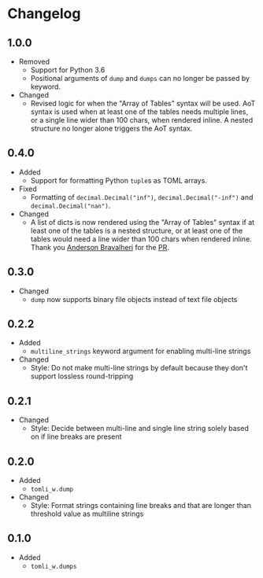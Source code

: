 # Changelog

## 1.0.0

- Removed
  - Support for Python 3.6
  - Positional arguments of `dump` and `dumps` can no longer be passed by keyword.
- Changed
  - Revised logic for when the "Array of Tables" syntax will be used.
    AoT syntax is used when at least one of the tables needs multiple lines, or a single line wider than 100 chars, when rendered inline.
    A nested structure no longer alone triggers the AoT syntax.

## 0.4.0

- Added
  - Support for formatting Python `tuple`s as TOML arrays.
- Fixed
  - Formatting of `decimal.Decimal("inf")`, `decimal.Decimal("-inf")` and `decimal.Decimal("nan")`.
- Changed
  - A list of dicts is now rendered using the "Array of Tables" syntax
    if at least one of the tables is a nested structure,
    or at least one of the tables would need a line wider than 100 chars when rendered inline.
    Thank you [Anderson Bravalheri](https://github.com/abravalheri) for the
    [PR](https://github.com/hukkin/tomli-w/pull/15).

## 0.3.0

- Changed
  - `dump` now supports binary file objects instead of text file objects

## 0.2.2

- Added
  - `multiline_strings` keyword argument for enabling multi-line strings
- Changed
  - Style: Do not make multi-line strings by default because they don't support lossless round-tripping

## 0.2.1

- Changed
  - Style: Decide between multi-line and single line string solely based on if line breaks are present

## 0.2.0

- Added
  - `tomli_w.dump`
- Changed
  - Style: Format strings containing line breaks and that are longer than threshold value as multiline strings

## 0.1.0

- Added
  - `tomli_w.dumps`
